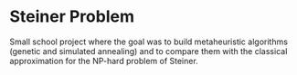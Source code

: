 # Steiner Problem
Small school project where the goal was to build metaheuristic algorithms (genetic and simulated annealing) and to compare them with the classical approximation for the
NP-hard problem of Steiner.
